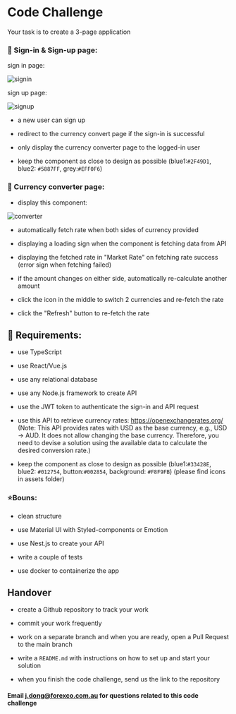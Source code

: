 # Code Challenge

Your task is to create a 3-page application

### 📄 Sign-in & Sign-up page:

sign in page:

![signin](https://raw.githubusercontent.com/forexco/code-challenge-2/main/design/signin.png)

sign up page:

![signup](https://raw.githubusercontent.com/forexco/code-challenge-2/main/design/signup.png)

- a new user can sign up

- redirect to the currency convert page if the sign-in is successful

- only display the currency converter page to the logged-in user

- keep the component as close to design as possible (blue1:`#2F49D1`, blue2: `#5887FF`, grey:`#EFF0F6`)

### 📄 Currency converter page:

- display this component:

![converter](https://raw.githubusercontent.com/forexco/code-challenge-2/main/design/converter.png)

- automatically fetch rate when both sides of currency provided

- displaying a loading sign when the component is fetching data from API

- displaying the fetched rate in "Market Rate" on fetching rate success (error sign when fetching failed)

- if the amount changes on either side, automatically re-calculate another amount

- click the icon in the middle to switch 2 currencies and re-fetch the rate

- click the "Refresh" button to re-fetch the rate

## 🎯 Requirements:

- use TypeScript

- use React/Vue.js

- use any relational database

- use any Node.js framework to create API

- use the JWT token to authenticate the sign-in and API request

- use this API to retrieve currency rates: https://openexchangerates.org/ (Note: This API provides rates with USD as the base currency, e.g., USD -> AUD. It does not allow changing the base currency. Therefore, you need to devise a solution using the available data to calculate the desired conversion rate.)

- keep the component as close to design as possible (blue1:`#33428E`, blue2: `#012754`, button:`#002854`, background: `#F8F9FB`) (please find icons in assets folder)


### ⭐Bouns:

- clean structure

- use Material UI with Styled-components or Emotion

- use Nest.js to create your API

- write a couple of tests

- use docker to containerize the app

## Handover

- create a Github repository to track your work

- commit your work frequently

- work on a separate branch and when you are ready, open a Pull Request to the main branch

- write a `README.md` with instructions on how to set up and start your solution

- when you finish the code challenge, send us the link to the repository

#### Email [j.dong@forexco.com.au](mailto:j.dong@forexco.com.au) for questions related to this code challenge
